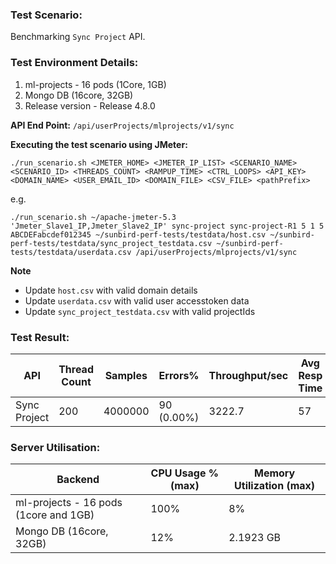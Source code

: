### Test Scenario:
Benchmarking `Sync Project` API.

### Test Environment Details:
1. ml-projects - 16 pods (1Core, 1GB) 
2. Mongo DB (16core, 32GB)
3. Release version - Release 4.8.0

**API End Point:** `/api/userProjects/mlprojects/v1/sync`

**Executing the test scenario using JMeter:**

```./run_scenario.sh <JMETER_HOME> <JMETER_IP_LIST> <SCENARIO_NAME> <SCENARIO_ID> <THREADS_COUNT> <RAMPUP_TIME> <CTRL_LOOPS> <API_KEY> <DOMAIN_NAME> <USER_EMAIL_ID> <DOMAIN_FILE> <CSV_FILE> <pathPrefix> ```

e.g.

```./run_scenario.sh ~/apache-jmeter-5.3 'Jmeter_Slave1_IP,Jmeter_Slave2_IP' sync-project sync-project-R1 5 1 5 ABCDEFabcdef012345 ~/sunbird-perf-tests/testdata/host.csv ~/sunbird-perf-tests/testdata/sync_project_testdata.csv ~/sunbird-perf-tests/testdata/userdata.csv /api/userProjects/mlprojects/v1/sync ```

**Note**
- Update `host.csv` with valid domain details
- Update `userdata.csv` with valid user accesstoken data
- Update `sync_project_testdata.csv` with valid projectIds


### Test Result:
| API           | Thread Count  | Samples  | Errors%   | Throughput/sec  |Avg Resp Time  |   95th pct  |  99th pct   |
| ------------- | ------------- | -------- | --------- | --------------- |---------------|-------------|-------------|
| Sync Project  | 200        |  4000000  | 90 (0.00%) | 3222.7      |     57    |   204    |	254|


### Server Utilisation:
| Backend          | CPU Usage %(max) | Memory Utilization (max) |
| ------------- | ------------- |------------- |
|ml-projects - 16 pods (1core and 1GB)|100%|8%|
|Mongo DB (16core, 32GB)| 12%|2.1923 GB|